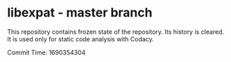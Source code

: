 # libexpat - master branch

This repository contains frozen state of the repository.
Its history is cleared. It is used only for static code
analysis with Codacy.

Commit Time: 1690354304